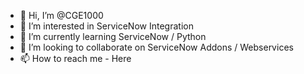 - 👋 Hi, I’m @CGE1000
- 👀 I’m interested in ServiceNow Integration
- 🌱 I’m currently learning ServiceNow / Python
- 💞️ I’m looking to collaborate on ServiceNow Addons / Webservices
- 📫 How to reach me - Here

<!---
CGE1000/CGE1000 is a ✨ special ✨ repository because its `README.md` (this file) appears on your GitHub profile.
You can click the Preview link to take a look at your changes.
--->
